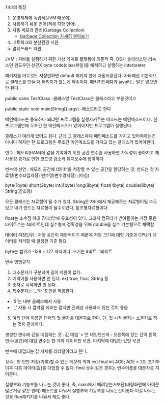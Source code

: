자바의 특징
1. 운영체제에 독립적(JVM 때문에)
2. 사용하기 쉬운 언어(객체 지향 언어)
3. 자동 메모리 관리(Garbage Collection)
   * [Garbage Collection 자세히 알아보기](https://github.com/kleg26315/TIL/blob/master/1%EC%9D%BC%EC%B0%A8/Garbage%20Collection.md)
4. 네트워크와 분산환경 지원
5. 멀티쓰래드 지원

JVM : 자바를 실행하기 위한 가상 기계로 플랫폼에 의존적 즉, OS가 솔라리스던 리눅스던 윈도우던 상관X
byte code(class파일)를 해석하고 실행하는 interpreter

패키지를 아무것도 지정안하면 default 패키지 안에 자동저장된다.
자바에선 기본적으로 클래스를 만들 때 패키지가 있는게 약속이다.
패키지안에다가 java라는 말은 넣으면 안 된다.

public calss TestClass
-클래스명 TestClass은 클래스라고 부를것이고

public static void main(String[] args)
-메소드라고 한다

메인메소드는 중요하다 왜냐면 프로그램을 실행시켜주는 메소드는 메인메소드이다.
한 프로그램안에 무조건 한 메인메소드가 있어야지만 프로그램이 실행된다.

클래스가 여러개 있어도 된다. 근데 그 클래스마다 메인메소드를 가지고 있어야하는건 아니다
하지만 한 프로그램은 무조건 메인메소드를 가지고 있는 클래스가 있어야한다.

변수 : 메모리(RAM)에 값을 기록하기 위한 공간
변수를 사용하면 가독성이 좋아지고 재사용성 증가로 인한 코드량 감소와 유지보수에 용이하다.

변수의 선언 : 메모리 공간에 데이터를 저장할 수 있는 공간을 할당하는 것, 만드는 것
자료형(변수타입지정) 변수명(변수명지정) ;(마침)

byte(1byte) short(2byte) int(4byte) long(8byte) float(4byte) double(8byte)
String(참조형)

모든 클래스는 자료형이 될 수가 있다.
String은 자바에서 제공해주는 자료형이될 수도 있고 내가 만드는 자료형이 될수도있다, 참조형자료형이다.


float는 소수점 아래 7자리밖에 유효성이 있다.
그래서 컴퓨터가 받아들이는 가장 좋은 바이트수는 4바이트인데 실수형에 정확성을 위해 double을 실수 기본형으로 채택함

데이터 저장단위 : 저장 공간이 제한적이기 때문에 저장 크기에 대한 기준과 CPU가 데이터를 처리할 때 일정한 기준 필요

byte는 범위가 -128 ~ 127 까지이다. 크기는 8비트, 1바이트

변수 명명규칙
1. 대소문자가 구분되며 길이 제한이 없다.
2. 예약어를 사용하면 안 된다. ex) true, final, String 등
3. 숫자로 시작하면 안 된다.
4. 특수문자는 '_'와 '$'만을 허용한다.
- '$'는 내부 클래스에서 사용
- '_' 사용 시 컴파일 에러는 없지만 관례상 사용하지 않는 것이 좋음
5. 여러 단어 이름은 단어의 첫 글자를 대문자로 한다. 
단, 첫 시작 글자는 소문자로 하는 것이 관례이다.


생성한 변수에 값을 대입하는 것 : 값 대입
'='은 대입연산자 : 오른쪽에 있는 값이 왼쪽 변수(공간)에 대입
변수는 한 개의 데이터만 보관, 마지막에 대입한 값만 보관

변수에 대입되는 값 자체를 리터럴이라고 한다.

상수 : 한 번만 저장(기록)할 수 있는 메모리 의미
ex) final int AGE; AGE = 20; 초기화 이후 다른 데이터(값)을 대입할 수 없다.
final 상수 같은 경우는 변수이름을 대문자로 지어준다.

실행부와 기능부를 나누는 것이 좋다.
즉, main에서 때려넣는거보단(바탕화면에 아이콘 많은거랑 같은 원리) 메소드를 나눠서 실행부와 기능부를 나누는것이좋다
이걸 나누는 것을 Run패키지를 나눠서 해도 좋다.




